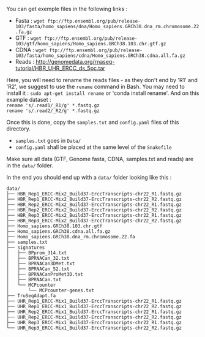 You can get exemple files in the following links :
* Fasta : `wget ftp://ftp.ensembl.org/pub/release-103/fasta/homo_sapiens/dna/Homo_sapiens.GRCh38.dna_rm.chromosome.22.fa.gz`
* GTF : `wget ftp://ftp.ensembl.org/pub/release-103/gtf/homo_sapiens/Homo_sapiens.GRCh38.103.chr.gtf.gz`
* CDNA : `wget ftp://ftp.ensembl.org/pub/release-103/fasta/homo_sapiens/cdna/Homo_sapiens.GRCh38.cdna.all.fa.gz`
* Reads : http://genomedata.org/rnaseq-tutorial/HBR_UHR_ERCC_ds_5pc.tar

Here, you will need to rename the reads files - as they don't end by 'R1' and 'R2', we suggest to use the `rename` command in Bash.
You may need to install it : `sudo apt-get install rename` or 'conda install rename'.
And on this example dataset :  
`rename 's/.read1/_R1/g' *.fastq.gz`  
`rename 's/.read2/_R2/g' *.fastq.gz`

Once this is done, copy the `samples.txt` and `config.yaml` files of this directory.
* `samples.txt` goes in `Data/`
* `config.yaml` shall be placed at the same level of the `Snakefile`

Make sure all data (GTF, Genome fasta, CDNA, samples.txt  and reads) are in the `data/` folder.

In the end you should end up with a `data/` folder looking like this :
```
data/  
├── HBR_Rep1_ERCC-Mix2_Build37-ErccTranscripts-chr22_R1.fastq.gz  
├── HBR_Rep1_ERCC-Mix2_Build37-ErccTranscripts-chr22_R2.fastq.gz  
├── HBR_Rep2_ERCC-Mix2_Build37-ErccTranscripts-chr22_R1.fastq.gz  
├── HBR_Rep2_ERCC-Mix2_Build37-ErccTranscripts-chr22_R2.fastq.gz  
├── HBR_Rep3_ERCC-Mix2_Build37-ErccTranscripts-chr22_R1.fastq.gz  
├── HBR_Rep3_ERCC-Mix2_Build37-ErccTranscripts-chr22_R2.fastq.gz  
├── Homo_sapiens.GRCh38.103.chr.gtf  
├── Homo_sapiens.GRCh38.cdna.all.fa.gz  
├── Homo_sapiens.GRCh38.dna_rm.chromosome.22.fa  
├── samples.txt  
├── signatures  
│   ├── BPprom_314.txt  
│   ├── BPRNACan_32.txt  
│   ├── BPRNACan3DMet.txt  
│   ├── BPRNACan_52.txt  
│   ├── BPRNACanProMet3D.txt  
│   ├── BPRNACan.txt  
│   └── MCPcounter  
│       └── MCPcounter-genes.txt  
├── TruSeqAdapt.fa  
├── UHR_Rep1_ERCC-Mix1_Build37-ErccTranscripts-chr22_R1.fastq.gz  
├── UHR_Rep1_ERCC-Mix1_Build37-ErccTranscripts-chr22_R2.fastq.gz  
├── UHR_Rep2_ERCC-Mix1_Build37-ErccTranscripts-chr22_R1.fastq.gz  
├── UHR_Rep2_ERCC-Mix1_Build37-ErccTranscripts-chr22_R2.fastq.gz  
├── UHR_Rep3_ERCC-Mix1_Build37-ErccTranscripts-chr22_R1.fastq.gz  
└── UHR_Rep3_ERCC-Mix1_Build37-ErccTranscripts-chr22_R2.fastq.gz  
```
